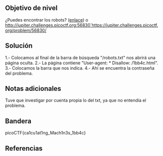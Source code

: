 ## Objetivo de nivel
¿Puedes encontrar los robots? ([enlace](https://jupiter.challenges.picoctf.org/problem/56830/)) o http://jupiter.challenges.picoctf.org:56830`https://jupiter.challenges.picoctf.org/problem/56830/

## Solución
1.- Colocamos al final de la barra de búsqueda "/robots.txt" nos abrirá una página oculta.
2.- La página contiene "User-agent: * Disallow: /1bb4c.html".
3.- Colocamos la barra que nos indica.
4.- Ahí se encuentra la contraseña del problema.
## Notas adicionales
Tuve que investigar por cuenta propia lo del txt, ya que no entendía el problema.

## Bandera
picoCTF{ca1cu1at1ng_Mach1n3s_1bb4c}

## Referencias

